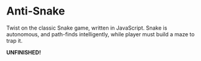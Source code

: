 # Anti-Snake

Twist on the classic Snake game, written in JavaScript. Snake is autonomous, and path-finds intelligently, while player must build a maze to trap it.

**UNFINISHED!**
